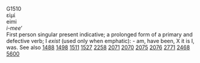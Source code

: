 <body>
  <p>G1510<br>  εἰμί  <br> eimi  <br><i>i-mee‘ </i><br>First person singular present indicative; a prolonged form of a primary and defective verb; I <i>exist</i> (used only when emphatic): - am, have been, X it is I, was. See also <a href="g1488.htm">1488</a>  <a href="g1498.htm">1498</a>  <a href="g1511.htm">1511</a>  <a href="g1527.htm">1527</a>  <a href="g2258.htm">2258</a>  <a href="g2071.htm">2071</a>  <a href="g2070.htm">2070</a>  <a href="g2075.htm">2075</a>  <a href="g2076.htm">2076</a>  <a href="g2771.htm">2771</a>  <a href="g2468.htm">2468</a>  <a href="g5600.htm">5600</a> <br></p>
 </body>